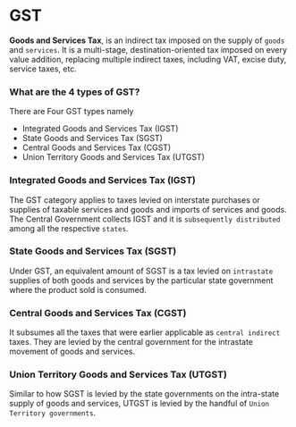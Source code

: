 # GST

**Goods and Services Tax**, is an indirect tax imposed on the supply of `goods` and `services`. It is a multi-stage, destination-oriented tax imposed on every value addition, replacing multiple indirect taxes, including VAT, excise duty, service taxes, etc.

### What are the 4 types of GST?
There are Four GST types namely
* Integrated Goods and Services Tax (IGST)
* State Goods and Services Tax (SGST)
* Central Goods and Services Tax (CGST)
* Union Territory Goods and Services Tax (UTGST)

### Integrated Goods and Services Tax (IGST)
The GST category applies to taxes levied on interstate purchases or supplies of taxable services and goods and imports of services and goods. The Central Government collects IGST and it is `subsequently distributed` among all the respective `states`.

### State Goods and Services Tax (SGST)
Under GST, an equivalent amount of SGST is a tax levied on `intrastate` supplies of both goods and services by the particular state government where the product sold is consumed.

### Central Goods and Services Tax (CGST)
It subsumes all the taxes that were earlier applicable as `central indirect` taxes. They are levied by the central government for the intrastate movement of goods and services.

### Union Territory Goods and Services Tax (UTGST)
Similar to how SGST is levied by the state governments on the intra-state supply of goods and services, UTGST is levied by the handful of `Union Territory governments`.
